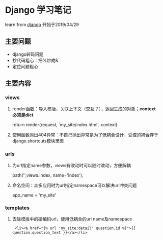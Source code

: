 # Django 学习笔记 
learn from [django][]  开始于2019/04/29



## 主要问题
* django转码问题
* 抄代码粗心：把%炒成&
* 定位问题粗心

## 主要内容
### views
1. render函数：导入模版，关联上下文（交互？），返回生成的对象；**context必须是dict**

    return render(request, 'my_site/index.html', context)


2. 使用函数抛出404异常：不自己抛出异常是为了低耦合设计，受控的耦合存于       django.shortcuts模块里面
### urls
1. 为url指定name参数，views有改动时可以随时改动，方便解耦

    path('',views.index, name='index'),
2. 命名空间：众多应用时为url指定namespace可以解决url冲突问题

    app_name = 'my_site'
### templates
1. 去除模版中的硬编码url，使用低耦合的url name及namespace
        
        <li><a href="{% url 'my_site:detail' question.id %}">{{ question.question_text }}</a></li>


[django]: 'https://docs.djangoproject.com/zh-hans/2.2' "django2.2中文官方文档"